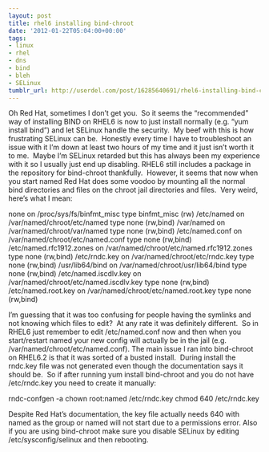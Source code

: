 ```yaml
---
layout: post
title: rhel6 installing bind-chroot
date: '2012-01-22T05:04:00+00:00'
tags:
- linux
- rhel
- dns
- bind
- bleh
- SELinux
tumblr_url: http://userdel.com/post/16285640691/rhel6-installing-bind-chroot
---
```

Oh Red Hat, sometimes I don’t get you.  So it seems the “recommended” way of installing BIND on RHEL6 is now to just install normally (e.g. “yum install bind”) and let SELinux handle the security.  My beef with this is how frustrating SELinux can be.  Honestly every time I have to troubleshoot an issue with it I’m down at least two hours of my time and it just isn’t worth it to me.  Maybe I’m SELinux retarded but this has always been my experience with it so I usually just end up disabling.
RHEL6 still includes a package in the repository for bind-chroot thankfully.  However, it seems that now when you start named Red Hat does some voodoo by mounting all the normal bind directories and files on the chroot jail directories and files.  Very weird, here’s what I mean:

none on /proc/sys/fs/binfmt_misc type binfmt_misc (rw)
/etc/named on /var/named/chroot/etc/named type none (rw,bind)
/var/named on /var/named/chroot/var/named type none (rw,bind)
/etc/named.conf on /var/named/chroot/etc/named.conf type none (rw,bind)
/etc/named.rfc1912.zones on /var/named/chroot/etc/named.rfc1912.zones type none (rw,bind)
/etc/rndc.key on /var/named/chroot/etc/rndc.key type none (rw,bind)
/usr/lib64/bind on /var/named/chroot/usr/lib64/bind type none (rw,bind)
/etc/named.iscdlv.key on /var/named/chroot/etc/named.iscdlv.key type none (rw,bind)
/etc/named.root.key on /var/named/chroot/etc/named.root.key type none (rw,bind)

I’m guessing that it was too confusing for people having the symlinks and not knowing which files to edit?  At any rate it was definitely different.  So in RHEL6 just remember to edit /etc/named.conf now and then when you start/restart named your new config will actually be in the jail (e.g. /var/named/chroot/etc/named.conf).
The main issue I ran into bind-chroot on RHEL6.2 is that it was sorted of a busted install.  During install the rndc.key file was not generated even though the documentation says it should be.  So if after running yum install bind-chroot and you do not have /etc/rndc.key you need to create it manually:

rndc-confgen -a
chown root:named /etc/rndc.key
chmod 640 /etc/rndc.key

Despite Red Hat’s documentation, the key file actually needs 640 with named as the group or named will not start due to a permissions error.
Also if you are using bind-chroot make sure you disable SELinux by editing /etc/sysconfig/selinux and then rebooting.
